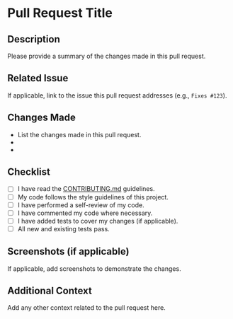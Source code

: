 # Pull Request Title

## Description
Please provide a summary of the changes made in this pull request.

## Related Issue
If applicable, link to the issue this pull request addresses (e.g., `Fixes #123`).

## Changes Made
- List the changes made in this pull request.
- 
- 

## Checklist
- [ ] I have read the [CONTRIBUTING.md](./CONTRIBUTING.md) guidelines.
- [ ] My code follows the style guidelines of this project.
- [ ] I have performed a self-review of my code.
- [ ] I have commented my code where necessary.
- [ ] I have added tests to cover my changes (if applicable).
- [ ] All new and existing tests pass.

## Screenshots (if applicable)
If applicable, add screenshots to demonstrate the changes.

## Additional Context
Add any other context related to the pull request here.
